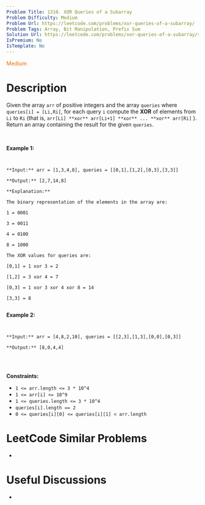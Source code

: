 ```yaml
---
Problem Title: 1310. XOR Queries of a Subarray
Problem Difficulty: Medium
Problem Url: https://leetcode.com/problems/xor-queries-of-a-subarray/
Problem Tags: Array, Bit Manipulation, Prefix Sum
Solution Url: https://leetcode.com/problems/xor-queries-of-a-subarray/solution/
IsPremium: No
IsTemplate: No
---
```


<span style="color: rgb(239, 108, 0);">Medium</span>

# Description

Given the array `arr` of positive integers and the array `queries` where `queries[i] = [Li,Ri]`, for each query `i` compute the **XOR** of elements from `Li` to `Ri` (that is, `arr[Li] **xor** arr[Li+1] **xor** ... **xor** arr[Ri]` ). Return an array containing the result for the given `queries`.
 


**Example 1:**



```

**Input:** arr = [1,3,4,8], queries = [[0,1],[1,2],[0,3],[3,3]]
**Output:** [2,7,14,8] 
**Explanation:** 
The binary representation of the elements in the array are:
1 = 0001 
3 = 0011 
4 = 0100 
8 = 1000 
The XOR values for queries are:
[0,1] = 1 xor 3 = 2 
[1,2] = 3 xor 4 = 7 
[0,3] = 1 xor 3 xor 4 xor 8 = 14 
[3,3] = 8

```

**Example 2:**



```

**Input:** arr = [4,8,2,10], queries = [[2,3],[1,3],[0,0],[0,3]]
**Output:** [8,0,4,4]

```

 


**Constraints:**


* `1 <= arr.length <= 3 * 10^4`
* `1 <= arr[i] <= 10^9`
* `1 <= queries.length <= 3 * 10^4`
* `queries[i].length == 2`
* `0 <= queries[i][0] <= queries[i][1] < arr.length`


# LeetCode Similar Problems

- []()

# Useful Discussions

- []()
